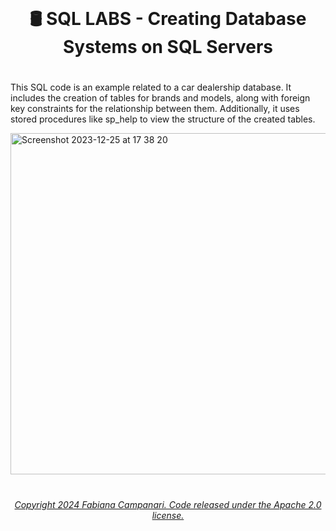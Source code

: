 <br>

# <p align="center"> 🛢️ SQL LABS - Creating Database Systems  on SQL Servers






#

This SQL code is an example related to a car dealership database. It includes the creation of tables for brands and models, along with foreign key constraints for the relationship between them. Additionally, it uses stored procedures like sp_help to view the structure of the created tables.

<img width="546" alt="Screenshot 2023-12-25 at 17 38 20" src="https://github.com/FabianaCampanari/SQL_LABS/assets/113218619/069f2147-992e-4183-b997-c23d41530dda">




#

###### <p align="center"> [Copyright 2024 Fabiana Campanari. Code released under the Apache 2.0 license.](https://github.com/FabianaCampanari/SQL_LABS/blob/5a8f935d961852f4801c868033cbdeb53e003b80/LICENSE)
